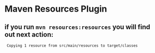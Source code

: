 # Maven Resources Plugin

## if you run `mvn resources:resources` you will find out next action:

```
 Copying 1 resource from src/main/resources to target/classes
```